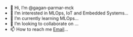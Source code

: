 - 👋 Hi, I’m @gagan-parmar-mck
- 👀 I’m interested in MLOps, IoT and Embedded Systems...
- 🌱 I’m currently learning MLOps...
- 💞️ I’m looking to collaborate on ...
- 📫 How to reach me [Email](mailto:gagansp12@gmail.com?subject=[GitHub]%20Source%20Han%20Sans)...

<!---
gagan-parmar-mck/gagan-parmar-mck is a ✨ special ✨ repository because its `README.md` (this file) appears on your GitHub profile.
You can click the Preview link to take a look at your changes.
--->
